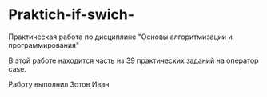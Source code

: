 # Praktich-if-swich-
Практическая работа по дисциплине "Основы алгоритмизации и программирования"

В этой работе находится часть из 39 практических заданий на оператор case.

Работу выполнил Зотов Иван

